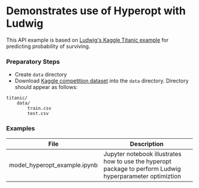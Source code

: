 # Demonstrates use of Hyperopt with Ludwig

This API example is based on [Ludwig's Kaggle Titanic example](https://uber.github.io/ludwig/examples/#kaggles-titanic-predicting-survivors) for predicting probability of surviving. 

### Preparatory Steps
* Create `data` directory
* Download [Kaggle competition dataset](https://www.kaggle.com/c/titanic/data) into the `data` directory.  Directory should
appear as follows:
```
titanic/
    data/
        train.csv
        test.csv
```

### Examples
|File|Description|
|----|-----------|
|model_hyperopt_example.ipynb|Jupyter notebook illustrates how to use the hyperopt package to perform Ludwig hyperparameter optimiztion| 